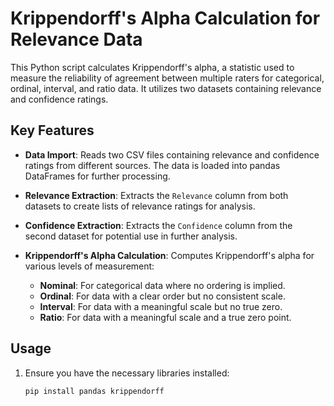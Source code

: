 # Krippendorff's Alpha Calculation for Relevance Data

This Python script calculates Krippendorff's alpha, a statistic used to measure the reliability of agreement between multiple raters for categorical, ordinal, interval, and ratio data. It utilizes two datasets containing relevance and confidence ratings.

## Key Features

- **Data Import**: Reads two CSV files containing relevance and confidence ratings from different sources. The data is loaded into pandas DataFrames for further processing.

- **Relevance Extraction**: Extracts the `Relevance` column from both datasets to create lists of relevance ratings for analysis.

- **Confidence Extraction**: Extracts the `Confidence` column from the second dataset for potential use in further analysis.

- **Krippendorff's Alpha Calculation**: Computes Krippendorff's alpha for various levels of measurement:
  - **Nominal**: For categorical data where no ordering is implied.
  - **Ordinal**: For data with a clear order but no consistent scale.
  - **Interval**: For data with a meaningful scale but no true zero.
  - **Ratio**: For data with a meaningful scale and a true zero point.

## Usage

1. Ensure you have the necessary libraries installed:
   ```bash
   pip install pandas krippendorff
